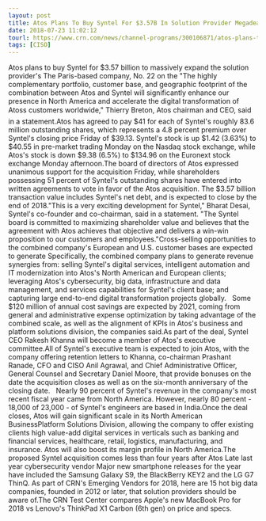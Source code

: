 ```yaml
---
layout: post
title: Atos Plans To Buy Syntel For $3.57B In Solution Provider Megadeal
date: 2018-07-23 11:02:12
tourl: https://www.crn.com/news/channel-programs/300106871/atos-plans-to-buy-syntel-for-3-57b-in-solution-provider-megadeal.htm
tags: [CISO]
---
```

Atos plans to buy Syntel for $3.57 billion to massively expand the solution provider's The Paris-based company, No. 22 on the "The highly complementary portfolio, customer base, and geographic footprint of the combination between Atos and Syntel will significantly enhance our presence in North America and accelerate the digital transformation of Atoss customers worldwide," Thierry Breton, Atos chairman and CEO, said in a statement.Atos has agreed to pay $41 for each of Syntel's roughly 83.6 million outstanding shares, which represents a 4.8 percent premium over Syntel's closing price Friday of $39.13. Syntel's stock is up $1.42 (3.63%) to $40.55 in pre-market trading Monday on the Nasdaq stock exchange, while Atos's stock is down $9.38 (6.5%) to $134.96 on the Euronext stock exchange Monday afternoon.The board of directors of Atos expressed unanimous support for the acquisition Friday, while shareholders possessing 51 percent of Syntel's outstanding shares have entered into written agreements to vote in favor of the Atos acquisition. The $3.57 billion transaction value includes Syntel's net debt, and is expected to close by the end of 2018."This is a very exciting development for Syntel," Bharat Desai, Syntel's co-founder and co-chairman, said in a statement. "The Syntel board is committed to maximizing shareholder value and believes that the agreement with Atos achieves that objective and delivers a win-win proposition to our customers and employees."Cross-selling opportunities to the combined company's European and U.S. customer bases are expected to generate Specifically, the combined company plans to generate revenue synergies from: selling Syntel's digital services, intelligent automation and IT modernization into Atos's North American and European clients; leveraging Atos's cybersecurity, big data, infrastructure and data management, and services capabilities for Syntel's client base; and capturing large end-to-end digital transformation projects globally.   Some $120 million of annual cost savings are expected by 2021, coming from general and administrative expense optimization by taking advantage of the combined scale, as well as the alignment of KPIs in Atos's business and platform solutions division, the companies said.As part of the deal, Syntel CEO Rakesh Khanna will become a member of Atos's executive committee.All of Syntel's executive team is expected to join Atos, with the company offering retention letters to Khanna, co-chairman Prashant Ranade, CFO and CISO Anil Agrawal, and Chief Administrative Officer, General Counsel and Secretary Daniel Moore, that provide bonuses on the date the acquisition closes as well as on the six-month anniversary of the closing date.   Nearly 90 percent of Syntel's revenue in the company's most recent fiscal year came from North America. However, nearly 80 percent - 18,000 of 23,000 - of Syntel's engineers are based in India.Once the deal closes, Atos will gain significant scale in its North American BusinessPlatform Solutions Division, allowing the company to offer existing clients high value-add digital services in verticals such as banking and financial services, healthcare, retail, logistics, manufacturing, and insurance. Atos will also boost its margin profile in North America.The proposed Syntel acquisition comes less than four years after Atos Late last year cybersecurity vendor Major new smartphone releases for the year have included the Samsung Galaxy S9, the BlackBerry KEY2 and the LG G7 ThinQ. As part of CRN's Emerging Vendors for 2018, here are 15 hot big data companies, founded in 2012 or later, that solution providers should be aware of.The CRN Test Center compares Apple's new MacBook Pro for 2018 vs Lenovo's ThinkPad X1 Carbon (6th gen) on price and specs. 